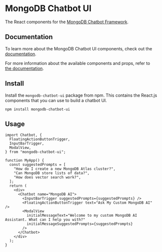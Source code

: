 # MongoDB Chatbot UI

The React components for the [MongoDB Chatbot Framework](https://mongodb.github.io/chatbot/).

## Documentation

To learn more about the MongoDB Chatbot UI components, check out the [documentation](https://mongodb.github.io/chatbot/ui/).

For more information about the available components and props, refer to [the documentation](https://mongodb.github.io/chatbot/ui/).

## Install

Install the `mongodb-chatbot-ui` package from npm. This contains the React.js components that you can use to build a chatbot UI.

```shell
npm install mongodb-chatbot-ui
```

## Usage

```tsx
import Chatbot, {
  FloatingActionButtonTrigger,
  InputBarTrigger,
  ModalView,
} from "mongodb-chatbot-ui";

function MyApp() {
  const suggestedPrompts = [
    "How do I create a new MongoDB Atlas cluster?",
    "Can MongoDB store lists of data?",
    "How does vector search work?",
  ];
  return (
    <div>
      <Chatbot name="MongoDB AI">
        <InputBarTrigger suggestedPrompts={suggestedPrompts} />
        <FloatingActionButtonTrigger text="Ask My Custom MongoDB AI" />
        <ModalView
          initialMessageText="Welcome to my custom MongoDB AI Assistant. What can I help you with?"
          initialMessageSuggestedPrompts={suggestedPrompts}
        />
      </Chatbot>
    </div>
  );
}
```
